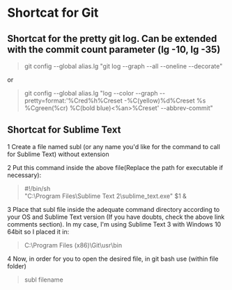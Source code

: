 # Shortcat for Git

## Shortcat for the pretty git log. Can be extended with the commit count parameter (lg -10, lg -35)
> git config --global alias.lg "git log --graph --all --oneline --decorate"

or

> git config --global alias.lg "log --color --graph --pretty=format:'%Cred%h%Creset -%C(yellow)%d%Creset %s %Cgreen(%cr) %C(bold blue)<%an>%Creset' --abbrev-commit"



## Shortcat for Sublime Text

1 Create a file named subl (or any name you'd like for the command to call for Sublime Text) without extension

2 Put this command inside the above file(Replace the path for executable if necessary):
> \#!/bin/sh <br/>
> "C:\Program Files\Sublime Text 2\sublime_text.exe" $1 &

3 Place that subl file inside the adequate command directory according to your OS and Sublime Text version (If you have doubts, check the above link comments section). In my case, I'm using Sublime Text 3 with Windows 10 64bit so I placed it in:
> C:\Program Files (x86)\Git\usr\bin

4 Now, in order for you to open the desired file, in git bash use (within file folder)
> subl filename